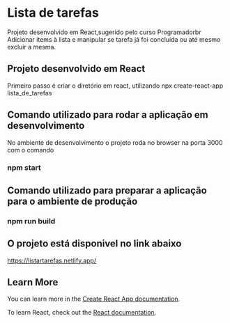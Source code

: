 # Lista de tarefas

Projeto desenvolvido em React,sugerido pelo curso Programadorbr
Adicionar items à lista e manipular se tarefa já foi concluída ou até mesmo excluir a mesma.



## Projeto desenvolvido em React
Primeiro passo é criar o diretório em react, utilizando npx create-react-app lista_de_tarefas


## Comando utilizado para rodar a aplicação em desenvolvimento
No ambiente de desenvolvimento o projeto roda no browser na porta 3000 com o comando
### npm start


## Comando utilizado para preparar a aplicação para o ambiente de produção
### npm run build


## O projeto está disponivel no link abaixo
https://listartarefas.netlify.app/






## Learn More

You can learn more in the [Create React App documentation](https://facebook.github.io/create-react-app/docs/getting-started).

To learn React, check out the [React documentation](https://reactjs.org/).





